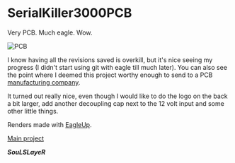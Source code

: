 # SerialKiller3000PCB
Very PCB. Much eagle. Wow.

![PCB](http://i.imgur.com/7s2nRKH.jpg)

I know having all the revisions saved is overkill, but it's nice seeing my progress (I didn't start using git with eagle till much later).
You can also see the point where I deemed this project worthy enough to send to a PCB [manufacturing company].


It turned out really nice, even though I would like to do the logo on the back a bit larger, 
add another decoupling cap next to the 12 volt input and some other little things.

Renders made with [EagleUp].

[Main project]

***SouLSLayeR***

[manufacturing company]:http://www.eurocircuits.com/
[Main project]:https://github.com/espilioto/SerialKiller3000
[EagleUp]:https://eagleup.wordpress.com/
